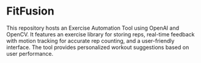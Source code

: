 # FitFusion
This repository hosts an Exercise Automation Tool using OpenAI and OpenCV. It features an exercise library for storing reps, real-time feedback with motion tracking for accurate rep counting, and a user-friendly interface. The tool provides personalized workout suggestions based on user performance. 

